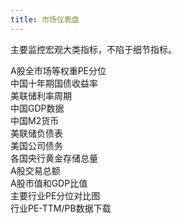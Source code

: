 ```yaml
---
title: 市场仪表盘
---
```

主要监控宏观大类指标，不陷于细节指标。


<div>
A股全市场等权重PE分位
</div>

<div>
中国十年期国债收益率
</div>

<div>
美联储利率周期
</div>

<div>
中国GDP数据
</div>

<div>
中国M2货币
</div>

<div>
美联储负债表
</div>

<div>
美国公司债务
</div>

<div>
各国央行黄金存储总量
</div>

<div>
A股交易总额
</div>

<div>
A股市值和GDP比值
</div>

<div>
主要行业PE分位对比图
</div>

<div>
行业PE-TTM/PB数据下载
</div>
